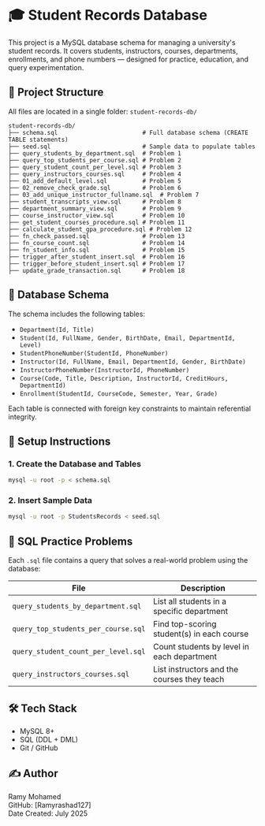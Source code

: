 
# 🎓 Student Records Database

This project is a MySQL database schema for managing a university's student records. It covers students, instructors, courses, departments, enrollments, and phone numbers — designed for practice, education, and query experimentation.

## 📁 Project Structure

All files are located in a single folder: `student-records-db/`

```
student-records-db/
├── schema.sql                        # Full database schema (CREATE TABLE statements)
├── seed.sql                          # Sample data to populate tables
├── query_students_by_department.sql  # Problem 1
├── query_top_students_per_course.sql # Problem 2
├── query_student_count_per_level.sql # Problem 3
├── query_instructors_courses.sql     # Problem 4
├── 01_add_default_level.sql          # Problem 5
├── 02_remove_check_grade.sql         # Problem 6
├── 03_add_unique_instructor_fullname.sql  # Problem 7
├── student_transcripts_view.sql      # Problem 8
├── department_summary_view.sql       # Problem 9
├── course_instructor_view.sql        # Problem 10
├── get_student_courses_procedure.sql # Problem 11
├── calculate_student_gpa_procedure.sql # Problem 12
├── fn_check_passed.sql               # Problem 13
├── fn_course_count.sql               # Problem 14
├── fn_student_info.sql               # Problem 15
├── trigger_after_student_insert.sql  # Problem 16
├── trigger_before_student_insert.sql # Problem 17
├── update_grade_transaction.sql      # Problem 18
```

## 🧱 Database Schema

The schema includes the following tables:

- `Department(Id, Title)`
- `Student(Id, FullName, Gender, BirthDate, Email, DepartmentId, Level)`
- `StudentPhoneNumber(StudentId, PhoneNumber)`
- `Instructor(Id, FullName, Email, DepartmentId, Gender, BirthDate)`
- `InstructorPhoneNumber(InstructorId, PhoneNumber)`
- `Course(Code, Title, Description, InstructorId, CreditHours, DepartmentId)`
- `Enrollment(StudentId, CourseCode, Semester, Year, Grade)`

Each table is connected with foreign key constraints to maintain referential integrity.

## 🚀 Setup Instructions

### 1. Create the Database and Tables
```bash
mysql -u root -p < schema.sql
```

### 2. Insert Sample Data
```bash
mysql -u root -p StudentsRecords < seed.sql
```

## 🧪 SQL Practice Problems

Each `.sql` file contains a query that solves a real-world problem using the database:

| File                                | Description                                       |
|-------------------------------------|---------------------------------------------------|
| `query_students_by_department.sql`  | List all students in a specific department        |
| `query_top_students_per_course.sql` | Find top-scoring student(s) in each course        |
| `query_student_count_per_level.sql` | Count students by level in each department        |
| `query_instructors_courses.sql`     | List instructors and the courses they teach       |

## 🛠️ Tech Stack

- MySQL 8+
- SQL (DDL + DML)
- Git / GitHub

## ✍️ Author

Ramy Mohamed  
GitHub: [Ramyrashad127]  
Date Created: July 2025
